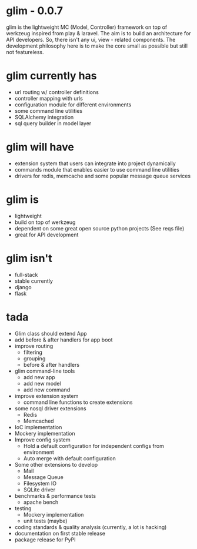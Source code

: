 glim - 0.0.7
============

glim is the lightweight MC (Model, Controller) framework on top of werkzeug inspired from play & laravel. The aim is to build an architecture for API developers. So, there isn't any ui, view - related components. The development philosophy here is to make the core small as possible but still not featureless.

glim currently has
==================
- url routing w/ controller definitions
- controller mapping with urls
- configuration module for different environments
- some command line utilities
- SQLAlchemy integration
- sql query builder in model layer


glim will have
==============
- extension system that users can integrate into project dynamically
- commands module that enables easier to use command line utilities
- drivers for redis, memcache and some popular message queue services

glim is
=======
- lightweight
- build on top of werkzeug
- dependent on some great open source python projects (See reqs file)
- great for API development

glim isn't
==========
- full-stack
- stable currently
- django
- flask

tada
====

- Glim class should extend App
- add before & after handlers for app boot
- improve routing
    + filtering
    + grouping
    + before & after handlers
- glim command-line tools
    + add new app
    + add new model
    + add new command
- improve extension system
    + command line functions to create extensions
- some nosql driver extensions
    + Redis
    + Memcached
- IoC implementation
- Mockery implementation
- Improve config system    
    + Hold a default configuration for independent configs from environment
    + Auto merge with default configuration
- Some other extensions to develop
    + Mail
    + Message Queue
    + Filesystem IO
    + SQLite driver
- benchmarks & performance tests
    + apache bench
- testing
    + Mockery implementation
    + unit tests (maybe)
- coding standards & quality analysis (currently, a lot is hacking)
- documentation on first stable release
- package release for PyPI
